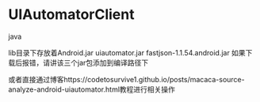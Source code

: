 # UIAutomatorClient
java

lib目录下存放着Android.jar uiautomator.jar fastjson-1.1.54.android.jar
如果下载后报错，请讲该三个jar包添加到编译路径下

或者直接通过博客https://codetosurvive1.github.io/posts/macaca-source-analyze-android-uiautomator.html教程进行相关操作

